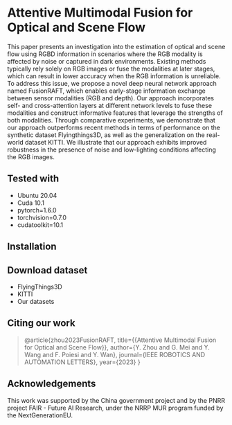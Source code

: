 
# Attentive Multimodal Fusion for Optical and Scene Flow
This paper presents an investigation into the estimation of optical and scene flow using RGBD information in scenarios where the RGB modality is affected by noise or captured in dark environments. Existing methods typically rely solely on RGB images or fuse the modalities at later stages, which can result in lower accuracy when the RGB information is unreliable. To address this issue, we propose a novel deep neural network approach named FusionRAFT, which enables early-stage information exchange between sensor modalities (RGB and depth). Our approach incorporates self- and cross-attention layers at different network levels to fuse these modalities and construct informative features that leverage the strengths of both modalities. Through comparative experiments, we demonstrate that our approach outperforms recent methods in terms of performance on the synthetic dataset Flyingthings3D, as well as the generalization on the real-world dataset KITTI. We illustrate that our approach exhibits improved robustness in the presence of noise and low-lighting conditions affecting the RGB images.
## Tested with
* Ubuntu 20.04
* Cuda 10.1
* pytorch=1.6.0
* torchvision=0.7.0
* cudatoolkit=10.1
## Installation

## Download dataset
* FlyingThings3D
* KITTI
* Our datasets
## Citing our work
>@article{zhou2023FusionRAFT,
>  title={{Attentive Multimodal Fusion for Optical and Scene Flow}},
>  author={Y. Zhou and G. Mei and Y. Wang and F. Poiesi and Y. Wan},
>  journal={IEEE ROBOTICS AND AUTOMATION LETTERS},
>  year={2023}
>}

## Acknowledgements
This work was supported by the China government project and by the PNRR project FAIR - Future AI Research, under the NRRP MUR program funded by the NextGenerationEU.
